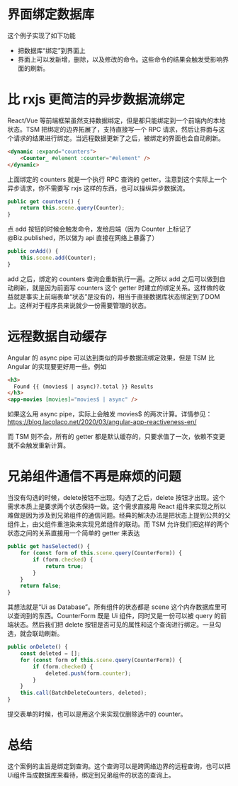 # 界面绑定数据库

这个例子实现了如下功能

* 把数据库“绑定”到界面上
* 界面上可以发新增，删除，以及修改的命令。这些命令的结果会触发受影响界面的刷新。

# 比 rxjs 更简洁的异步数据流绑定

React/Vue 等前端框架虽然支持数据绑定，但是都只能绑定到一个前端内的本地状态。TSM 把绑定的边界拓展了，支持直接写一个 RPC 请求，然后让界面与这个请求的结果进行绑定。当远程数据更新了之后，被绑定的界面也会自动刷新。

```html
<dynamic :expand="counters">
    <Counter_ #element :counter="#element" />
</dynamic>
```

上面绑定的 counters 就是一个执行 RPC 查询的 getter。注意到这个实际上一个异步请求，你不需要写 rxjs 这样的东西，也可以操纵异步数据流。

```ts
public get counters() {
    return this.scene.query(Counter);
}
```

点 add 按钮的时候会触发命令，发给后端（因为 Counter 上标记了 @Biz.published，所以做为 api 直接在网络上暴露了）

```ts
public onAdd() {
    this.scene.add(Counter);
}
```

add 之后，绑定的 counters 查询会重新执行一遍。之所以 add 之后可以做到自动刷新，就是因为前面写 counters 这个 getter 时建立的绑定关系。这样做的收益就是事实上前端表单“状态”是没有的，相当于直接数据库状态绑定到了DOM上。这样对于程序员来说就少一份需要管理的状态。

# 远程数据自动缓存

Angular 的 async pipe 可以达到类似的异步数据流绑定效果，但是 TSM 比 Angular 的实现要更好用一些。例如

```html
<h3>
  Found {{ (movies$ | async)?.total }} Results
</h3>
<app-movies [movies]="movies$ | async" />
```

如果这么用 async pipe，实际上会触发 movies$ 的两次计算。详情参见：https://blog.lacolaco.net/2020/03/angular-app-reactiveness-en/

而 TSM 则不会，所有的 getter 都是默认缓存的，只要求值了一次，依赖不变更就不会触发重新计算。

# 兄弟组件通信不再是麻烦的问题

当没有勾选的时候，delete按钮不出现。勾选了之后，delete 按钮才出现。这个需求本质上是要求两个状态保持一致。这个需求直接用 React 组件来实现之所以难做是因为涉及到兄弟组件的通信问题。经典的解决办法是把状态上提到公共的父组件上，由父组件重渲染来实现兄弟组件的联动。而 TSM 允许我们把这样的两个状态之间的关系直接用一个简单的 getter 来表达

```ts
public get hasSelected() {
    for (const form of this.scene.query(CounterForm)) {
        if (form.checked) {
            return true;
        }
    }
    return false;
}
```

其想法就是“Ui as Database”。所有组件的状态都是 scene 这个内存数据库里可以查询到的东西。CounterForm 既是 Ui 组件，同时又是一份可以被 query 的前端状态。然后我们把 delete 按钮是否可见的属性和这个查询进行绑定。一旦勾选，就会联动刷新。

```ts
public onDelete() {
    const deleted = [];
    for (const form of this.scene.query(CounterForm)) {
        if (form.checked) {
            deleted.push(form.counter);
        }
    }
    this.call(BatchDeleteCounters, deleted);
}
```

提交表单的时候，也可以是用这个来实现仅删除选中的 counter。

# 总结

这个案例的主旨是绑定到查询。这个查询可以是跨网络边界的远程查询，也可以把Ui组件当成数据库来看待，绑定到兄弟组件的状态的查询上。